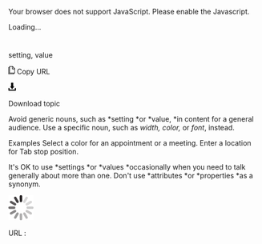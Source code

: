 Your browser does not support JavaScript. Please enable the Javascript.

Loading...

# 

setting, value

![Copy URL](setting-value_files/Copy.png)
Copy URL

![Download](setting-value_files/Download.png)

Download topic

Avoid generic nouns, such as *setting *or *value, *in content for a general audience. Use a specific noun, such as *width, color,* or *font*, instead.

Examples
Select a color for an appointment or a meeting. 
Enter a location for Tab stop position.

It's OK to use *settings *or *values *occasionally when you need to talk generally about more than one. Don't use *attributes *or *properties *as a synonym.

![In progress](setting-value_files/activity-large.gif)

URL :
